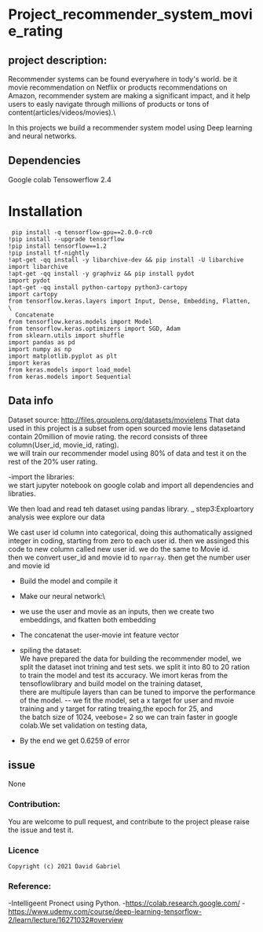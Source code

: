 # Project_recommender_system_movie_rating
## project description:
Recommender systems can be found everywhere in tody's world. be it movie recommendation on Netflix or products recommendations on Amazon,
recommender system are making a significant impact, and it help users to easly navigate through millions of products or tons of content(articles/videos/movies).\

In this projects we build a recommender system model using Deep learning and neural networks.


## Dependencies
Google colab
Tensowerflow 2.4

# Installation
```
 pip install -q tensorflow-gpu==2.0.0-rc0 
!pip install --upgrade tensorflow
!pip install tensorflow==1.2
!pip install tf-nightly
!apt-get -qq install -y libarchive-dev && pip install -U libarchive
import libarchive
!apt-get -qq install -y graphviz && pip install pydot
import pydot
!apt-get -qq install python-cartopy python3-cartopy
import cartopy
from tensorflow.keras.layers import Input, Dense, Embedding, Flatten, \
  Concatenate
from tensorflow.keras.models import Model
from tensorflow.keras.optimizers import SGD, Adam
from sklearn.utils import shuffle
import pandas as pd
import numpy as np
import matplotlib.pyplot as plt
import keras
from keras.models import load_model
from keras.models import Sequential

```

## Data info
Dataset source: http://files.grouplens.org/datasets/movielens
That data used in this project is a subset from open sourced movie lens datasetand contain 20million of movie rating. the record consists of three column(User_id, movie_id, rating).\
we will train our recommender model using 80% of data and test it on the rest of the 20% user rating.

-import the libraries:\
  we start jupyter notebook on google colab and import all dependencies and libraties.
  
 We then load and read teh dataset using pandas library.
 _ step3:Exploartory analysis
  wee explore our data
  

 We cast user id column into categorical, doing this authomatically assigned integer in coding, starting from zero to each user id. then we assinged this code to new column called new user id. we do the same to Movie id.\
 then we convert user_id and movie id to ``nparray``. then get the number user and movie id
 

   - Build the  model and compile it
   - Make our neural network:\
   - we use the user and movie as an inputs, then we create two embeddings, and fkatten both embedding
   -  The concatenat the user-movie int feature vector 
   
   -  spiling the dataset:\
   We have prepared the data for building the recommender model, we split the dataset inot trining and test sets. we split it into 80 to 20 ration\
   to train the model and test its accuracy.
   We imort keras from the tensoflowlibrary and build model on the training dataset,\
   there are multipule layers than can be tuned to imporve the performance of the model.
   -- we fit the model,  set a x target for user and mvoie training and y target for rating treaing,the epoch for 25, and\
   the batch size of 1024, veebose= 2 so we can train faster in google colab.We set validation on testing data,
   - By the end we get 0.6259 of error
   
   ## issue
   None
   
   ### Contribution:
   You are welcome to pull request, and contribute to the project please raise the issue and test it.
   
   
   ### Licence
   ```
   Copyright (c) 2021 David Gabriel 
   ```
   
  
   
   ### Reference:
   -Intelligeent Pronect using Python.
   -https://colab.research.google.com/
   -https://www.udemy.com/course/deep-learning-tensorflow-2/learn/lecture/16271032#overview


